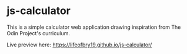 # js-calculator

This is a simple calculator web application drawing inspiration from The Odin Project's curriculum.

Live preview here: https://lifeofbry19.github.io/js-calculator/

